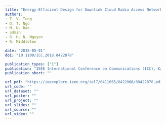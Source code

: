 ```yaml
---
title: "Energy‐Efficient Design for Downlink Cloud Radio Access Networks"
authors:
- T. V. Tung
- D. T. Ngo
- M. N. Dao
- admin
- D. H. N. Nguyen
- R. Middleton

date: "2018-05-01"
doi: "10.1109/ICC.2018.8422878"

publication_types: ["1"]
publication: "IEEE International Conference on Communications (ICC), Kansas City, USA"
publication_short: ""

url_pdf: "https://ieeexplore.ieee.org/iel7/8411665/8422068/08422878.pdf"
url_code: ""
url_dataset: ""
url_poster: ""
url_project: ""
url_slides: ""
url_source: ""
url_video: ""
---
```

